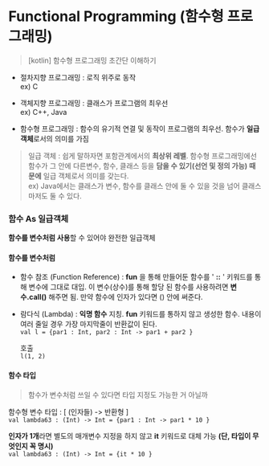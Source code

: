Functional Programming (함수형 프로그래밍)
=====
> [kotlin] 함수형 프로그래밍 초간단 이해하기

- 절차지향 프로그래밍 : 로직 위주로 동작  
ex) C  
  
- 객체지향 프로그래밍 : 클래스가 프로그램의 최우선  
ex) C++, Java
  
- 함수형 프로그래밍 : 함수의 유기적 연결 및 동작이 프로그램의 최우선. 함수가 **일급 객체**로서의 의미를 가짐  
  
> 일급 객체 : 쉽게 말하자면 포함관계에서의 **최상위 레벨**.  함수형 프로그래밍에선 함수가 그 안에 다른변수, 함수, 클래스 등을 **담을 수 있기(선언 및 정의 가능) 때문에** 일급 객체로서 의미를 갖는다.  
ex) Java에서는 클래스가 변수, 함수를 클래스 안에 둘 수 있을 것을 넘어 클래스마저도 둘 수 있다.
  
### 함수 As 일급객체
**함수를 변수처럼 사용**할 수 있어야 완전한 일급객체

#### 함수를 변수처럼

- 함수 참조 (Function Reference) : **fun** 을 통해 만들어둔 함수를 ' **::** ' 키워드를 통해 변수에 그대로 대입. 이 변수(상수)를 통해 할당 된 함수를 사용하려면 **변수.call()** 해주면 됨. 만약 함수에 인자가 있다면 () 안에 써준다.

- 람다식 (Lambda) : **익명 함수** 지칭. **fun** 키워드를 통하지 않고 생성한 함수. 내용이 여러 줄일 경우 가장 마지막줄이 반환값이 된다.  
`val l = {par1 : Int, par2 : Int -> par1 + par2 }`  

    호출  
    `l(1, 2)`  
  
#### 함수 타입
> 함수가 변수처럼 쓰일 수 있다면 타입 지정도 가능한 거 아닐까  
  
함수형 변수 타입 : [ (인자들) -> 반환형 ]  
`val lambda63 : (Int) -> Int = {par1 : Int -> par1 * 10 }`  
  
**인자가 1개**라면 별도의 매개변수 지정을 하지 않고 **it** 키워드로 대체 가능 **(단, 타입이 무엇인지 꼭 명시)**  
`val lambda63 : (Int) -> Int = {it * 10 }`

